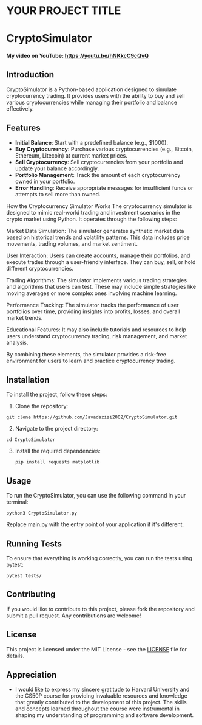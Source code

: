 # YOUR PROJECT TITLE
# CryptoSimulator
 
 #### My video on YouTube: <https://youtu.be/hNKkcC9cQvQ>

## Introduction
CryptoSimulator is a Python-based application designed to simulate cryptocurrency trading. It provides users with the ability to buy and sell various cryptocurrencies while managing their portfolio and balance effectively.

## Features
- **Initial Balance**: Start with a predefined balance (e.g., $1000).
- **Buy Cryptocurrency**: Purchase various cryptocurrencies (e.g., Bitcoin, Ethereum, Litecoin) at current market prices.
- **Sell Cryptocurrency**: Sell cryptocurrencies from your portfolio and update your balance accordingly.
- **Portfolio Management**: Track the amount of each cryptocurrency owned in your portfolio.
- **Error Handling**: Receive appropriate messages for insufficient funds or attempts to sell more than owned.

How the Cryptocurrency Simulator Works
The cryptocurrency simulator is designed to mimic real-world trading and investment scenarios in the crypto market using Python. It operates through the following steps:

Market Data Simulation: The simulator generates synthetic market data based on historical trends and volatility patterns. This data includes price movements, trading volumes, and market sentiment.

User Interaction: Users can create accounts, manage their portfolios, and execute trades through a user-friendly interface. They can buy, sell, or hold different cryptocurrencies.

Trading Algorithms: The simulator implements various trading strategies and algorithms that users can test. These may include simple strategies like moving averages or more complex ones involving machine learning.

Performance Tracking: The simulator tracks the performance of user portfolios over time, providing insights into profits, losses, and overall market trends.

Educational Features: It may also include tutorials and resources to help users understand cryptocurrency trading, risk management, and market analysis.

By combining these elements, the simulator provides a risk-free environment for users to learn and practice cryptocurrency trading.

## Installation
To install the project, follow these steps:

1. Clone the repository:
   
`git clone https://github.com/Javadazizi2002/CryptoSimulator.git`

2. Navigate to the project directory:
   
`cd CryptoSimulator`

3. Install the required dependencies:
   
   `pip install requests matplotlib`

   
## Usage
To run the CryptoSimulator, you can use the following command in your terminal:

`python3 CryptoSimulator.py`


Replace main.py with the entry point of your application if it's different.

## Running Tests
To ensure that everything is working correctly, you can run the tests using pytest:

`pytest tests/`

## Contributing
If you would like to contribute to this project, please fork the repository and submit a pull request. Any contributions are welcome!

## License
This project is licensed under the MIT License - see the [LICENSE](LICENSE) file for details.

## Appreciation
- I would like to express my sincere gratitude to Harvard University and the CS50P course for providing invaluable resources and knowledge that greatly contributed to the development of this project. The skills and concepts learned throughout the course were instrumental in shaping my understanding of programming and software development.





